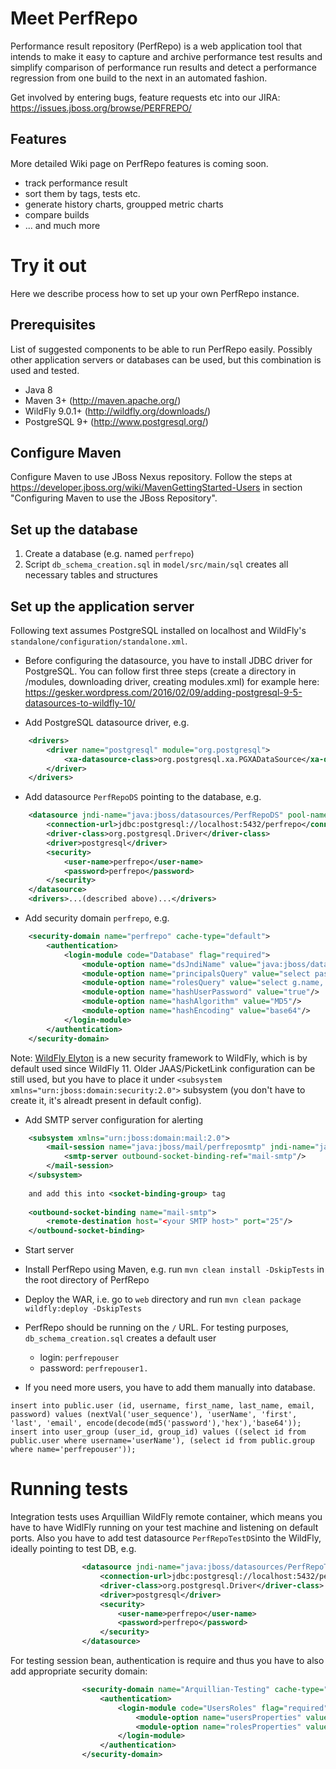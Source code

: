 # Meet PerfRepo

Performance result repository (PerfRepo) is a web application tool that intends to make it easy to capture and archive performance test results and simplify comparison of performance run results and detect a performance regression from one build to the next in an automated fashion.

Get involved by entering bugs, feature requests etc into our JIRA: https://issues.jboss.org/browse/PERFREPO/

## Features

More detailed Wiki page on PerfRepo features is coming soon.

* track performance result
* sort them by tags, tests etc.
* generate history charts, groupped metric charts
* compare builds 
* ... and much more

# Try it out

Here we describe process how to set up your own PerfRepo instance.

## Prerequisites

List of suggested components to be able to run PerfRepo easily. Possibly other application servers or databases can be used, but this combination is used and tested.

* Java 8 
* Maven 3+ (http://maven.apache.org/)
* WildFly 9.0.1+ (http://wildfly.org/downloads/)
* PostgreSQL 9+ (http://www.postgresql.org/)

## Configure Maven

Configure Maven to use JBoss Nexus repository. Follow the steps at https://developer.jboss.org/wiki/MavenGettingStarted-Users in section "Configuring Maven to use the JBoss Repository".

## Set up the database

1. Create a database (e.g. named `perfrepo`)
2. Script `db_schema_creation.sql` in `model/src/main/sql` creates all necessary tables and structures

## Set up the application server

Following text assumes PostgreSQL installed on localhost and WildFly's `standalone/configuration/standalone.xml`. 

* Before configuring the datasource, you have to install JDBC driver for PostgreSQL. You can follow first three steps (create a directory in /modules, downloading driver, creating modules.xml) for example here: https://gesker.wordpress.com/2016/02/09/adding-postgresql-9-5-datasources-to-wildfly-10/ 

* Add PostgreSQL datasource driver, e.g.
```xml    
    <drivers>
        <driver name="postgresql" module="org.postgresql">
            <xa-datasource-class>org.postgresql.xa.PGXADataSource</xa-datasource-class>
        </driver>        
    </drivers>
```

* Add datasource `PerfRepoDS` pointing to the database, e.g.
```xml
    <datasource jndi-name="java:jboss/datasources/PerfRepoDS" pool-name="PerfRepoDS" enabled="true" use-java-context="true">
    	<connection-url>jdbc:postgresql://localhost:5432/perfrepo</connection-url>
        <driver-class>org.postgresql.Driver</driver-class>
        <driver>postgresql</driver>
        <security>
            <user-name>perfrepo</user-name>
            <password>perfrepo</password>
        </security>        
    </datasource>
    <drivers>...(described above)...</drivers>
```

* Add security domain `perfrepo`, e.g.
```xml
    <security-domain name="perfrepo" cache-type="default">
        <authentication>
            <login-module code="Database" flag="required">
                <module-option name="dsJndiName" value="java:jboss/datasources/PerfRepoDS"/>
                <module-option name="principalsQuery" value="select password from public.user where username = ?"/>
                <module-option name="rolesQuery" value="select g.name, 'Roles'  from public.user u, public.user_group ug, public.group g where u.username = ? and ug.user_id=u.id and ug.group_id=g.id"/>
                <module-option name="hashUserPassword" value="true"/>
                <module-option name="hashAlgorithm" value="MD5"/>
                <module-option name="hashEncoding" value="base64"/>
            </login-module>
        </authentication>
    </security-domain>
```
Note: [WildFly Elyton](https://docs.jboss.org/author/display/WFLY/WildFly+Elytron+Security) is a new security framework to WildFly, which is by default used since WildFly 11.
Older JAAS/PicketLink configuration can be still used, but you have to place it under `<subsystem xmlns="urn:jboss:domain:security:2.0">` subsystem (you don't have to create it, it's alreadt present in default config).

* Add SMTP server configuration for alerting
```xml
    <subsystem xmlns="urn:jboss:domain:mail:2.0">
        <mail-session name="java:jboss/mail/perfreposmtp" jndi-name="java:jboss/mail/perfreposmtp" from="<set the FROM header here if wanted>">
            <smtp-server outbound-socket-binding-ref="mail-smtp"/>
        </mail-session>
    </subsystem>
    
    and add this into <socket-binding-group> tag
    
    <outbound-socket-binding name="mail-smtp">
        <remote-destination host="<your SMTP host>" port="25"/>
    </outbound-socket-binding>
```

* Start server
* Install PerfRepo using Maven, e.g. run `mvn clean install -DskipTests` in the root directory of PerfRepo
* Deploy the WAR, i.e. go to `web` directory and run `mvn clean package wildfly:deploy -DskipTests`
* PerfRepo should be running on the `/` URL. For testing purposes, `db_schema_creation.sql` creates a default user
	* login: `perfrepouser`
	* password: `perfrepouser1.`

* If you need more users, you have to add them manually into database.
```
insert into public.user (id, username, first_name, last_name, email, password) values (nextVal('user_sequence'), 'userName', 'first', 'last', 'email', encode(decode(md5('password'),'hex'),'base64'));
insert into user_group (user_id, group_id) values ((select id from public.user where username='userName'), (select id from public.group where name='perfrepouser'));
```

# Running tests

Integration tests uses Arquillian WildFly remote container, which means you have to have WidlFly running on your test machine and listening on default ports.
Also you have to add test datasource `PerfRepoTestDS`into the WildFly, ideally pointing to test DB, e.g.
```xml
                <datasource jndi-name="java:jboss/datasources/PerfRepoTestDS" pool-name="PerfRepoTestDS" enabled="true" use-java-context="true">
                    <connection-url>jdbc:postgresql://localhost:5432/perfrepotest</connection-url>
                    <driver-class>org.postgresql.Driver</driver-class>
                    <driver>postgresql</driver>
                    <security>
                        <user-name>perfrepo</user-name>
                        <password>perfrepo</password>
                    </security>
                </datasource>
```

For testing session bean, authentication is require and thus you have to also add appropriate security domain:
```xml
                <security-domain name="Arquillian-Testing" cache-type="default">
                    <authentication>
                        <login-module code="UsersRoles" flag="required">
                            <module-option name="usersProperties" value="users.properties"/>
                            <module-option name="rolesProperties" value="roles.properties"/>
                        </login-module>
                    </authentication>
                </security-domain>
```
